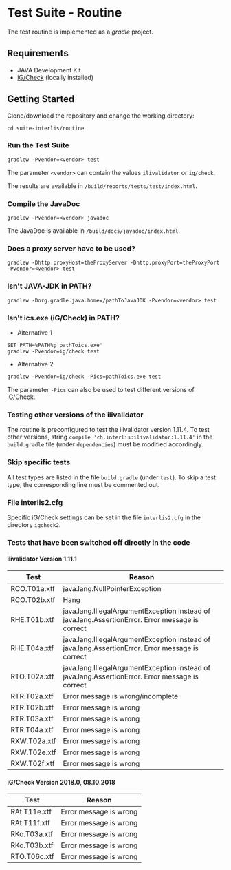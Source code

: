 # Test Suite - Routine
The test routine is implemented as a *gradle* project.

## Requirements
- JAVA Development Kit
- [iG/Check](https://www.interlis.ch/downloads/igcheck) (locally installed)

## Getting Started
Clone/download the repository and change the working directory:

```
cd suite-interlis/routine
```

### Run the Test Suite
```
gradlew -Pvendor=<vendor> test
```
The parameter ``<vendor>`` can contain the values ``ilivalidator`` or ``ig/check``.

The results are available in ``/build/reports/tests/test/index.html``.

### Compile the JavaDoc
```
gradlew -Pvendor=<vendor> javadoc
```
The JavaDoc is available in  ``/build/docs/javadoc/index.html``.

### Does a proxy server have to be used?
```
gradlew -Dhttp.proxyHost=theProxyServer -Dhttp.proxyPort=theProxyPort -Pvendor=<vendor> test
```
### Isn't JAVA-JDK in PATH?
```
gradlew -Dorg.gradle.java.home=/pathToJavaJDK -Pvendor=<vendor> test
```
### Isn't ics.exe (iG/Check) in PATH?
- Alternative 1
```
SET PATH=%PATH%;'pathToics.exe'
gradlew -Pvendor=ig/check test
```
- Alternative 2
```
gradlew -Pvendor=ig/check -Pics=pathToics.exe test
```
The parameter ``-Pics`` can also be used to test different versions of iG/Check.

### Testing other versions of the ilivalidator
The routine is preconfigured to test the ilivalidator version 1.11.4.
To test other versions, string ``compile 'ch.interlis:ilivalidator:1.11.4'`` in the ``build.gradle`` file (under ``dependencies``) must be modified accordingly.

### Skip specific tests
All test types are listed in the file ``build.gradle`` (under ``test``). To skip a test type, the corresponding line must be commented out.

### File interlis2.cfg
Specific iG/Check settings can be set in the file ``interlis2.cfg`` in the directory ``igcheck2``.

### Tests that have been switched off directly in the code
#### ilivalidator Version 1.11.1
| Test | Reason |
| --- | --- |
| RCO.T01a.xtf | java.lang.NullPointerException |
| RCO.T02b.xtf | Hang |
| RHE.T01b.xtf | java.lang.IllegalArgumentException instead of java.lang.AssertionError. Error message is correct |
| RHE.T04a.xtf | java.lang.IllegalArgumentException instead of java.lang.AssertionError. Error message is correct |
| RTO.T02a.xtf | java.lang.IllegalArgumentException instead of java.lang.AssertionError. Error message is correct |
| RTR.T02a.xtf | Error message is wrong/incomplete |
| RTR.T02b.xtf | Error message is wrong |
| RTR.T03a.xtf | Error message is wrong |
| RTR.T04a.xtf | Error message is wrong |
| RXW.T02a.xtf | Error message is wrong |
| RXW.T02e.xtf | Error message is wrong |
| RXW.T02f.xtf | Error message is wrong |

#### iG/Check Version 2018.0, 08.10.2018
| Test | Reason |
| --- | --- |
| RAt.T11e.xtf | Error message is wrong |
| RAt.T11f.xtf | Error message is wrong |
| RKo.T03a.xtf | Error message is wrong |
| RKo.T03b.xtf | Error message is wrong |
| RTO.T06c.xtf | Error message is wrong |

